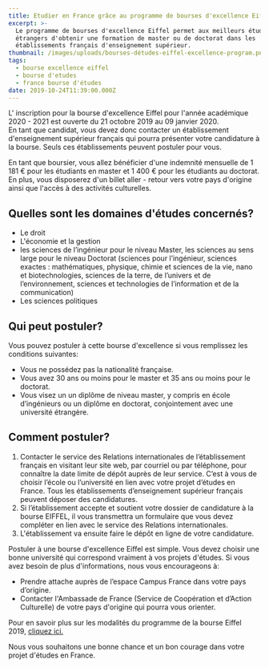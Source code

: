 ```yaml
---
title: Etudier en France grâce au programme de bourses d'excellence Eiffel
excerpt: >-
  Le programme de bourses d'excellence Eiffel permet aux meilleurs étudiants
  étrangers d'obtenir une formation de master ou de doctorat dans les
  établissements français d'enseignement supérieur.
thumbnail: /images/uploads/bourses-détudes-eiffel-excellence-program.png
tags:
  - bourse excellence eiffel
  - bourse d'etudes
  - france bourse d'études
date: 2019-10-24T11:39:00.000Z
---
```

L' inscription pour la bourse d'excellence Eiffel pour l'année académique 2020 - 2021 est ouverte du 21 octobre 2019 au 09 janvier 2020.\
En tant que candidat, vous devez donc contacter un établissement d'enseignement supérieur français qui pourra présenter votre candidature à la bourse. Seuls ces établissements peuvent postuler pour vous.

En tant que boursier, vous allez bénéficier d'une indemnité mensuelle de 1 181 € pour les étudiants en master et 1 400 € pour les étudiants au doctorat. En plus, vous disposerez d'un billet aller - retour vers votre pays d'origine ainsi que l'accès à des activités culturelles.

## Quelles sont les domaines d'études concernés?

* Le droit
* L'économie et la gestion
* les sciences de l’ingénieur pour le niveau Master, les sciences au sens large pour le niveau
  Doctorat (sciences pour l’ingénieur, sciences exactes : mathématiques, physique, chimie et
  sciences de la vie, nano et biotechnologies, sciences de la terre, de l’univers et de
  l’environnement, sciences et technologies de l’information et de la communication) 
* Les sciences politiques

## Qui peut postuler?

Vous pouvez postuler à cette bourse d'excellence si vous remplissez les conditions suivantes:

* Vous ne possédez pas la nationalité française.
* Vous avez 30 ans ou moins pour le master et 35 ans ou moins pour le doctorat.
* Vous visez un un diplôme de niveau master, y compris en école d’ingénieurs ou un diplôme en doctorat, conjointement avec une université étrangère.

## Comment postuler?

1. Contacter le service des Relations internationales de l’établissement français en visitant leur
   site web, par courriel ou par téléphone, pour connaître la date limite de dépôt auprès de leur
   service. C’est à vous de choisir l’école ou l’université en lien avec votre projet d’études en France. Tous les établissements d’enseignement supérieur français peuvent déposer des candidatures. 
2. Si l’établissement accepte et soutient votre dossier de candidature à la bourse EIFFEL, il vous transmettra un formulaire que vous devez compléter en lien avec le service des Relations internationales.
3. L'établissement va ensuite faire le dépôt en ligne de votre candidature.

Postuler à une bourse d'excellence Eiffel est simple. Vous devez choisir une bonne université qui correspond vraiment à vos projets d'études. Si vous avez besoin de plus d'informations, nous vous encourageons à:

* Prendre attache auprès de l’espace Campus France dans votre pays d’origine.
* Contacter l'Ambassade de France (Service de Coopération et d’Action Culturelle) de votre pays d'origine qui pourra vous orienter.

Pour en savoir plus sur les modalités du programme de la bourse Eiffel 2019, <a href="https://www.campusfrance.org/fr/le-programme-de-bourses-d-excellence-eiffel" target="_blank" rel="nofollow noopener">cliquez ici.</a>

Nous vous souhaitons une bonne chance et un bon courage dans votre projet d'études en France.
